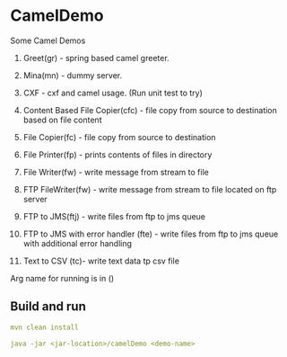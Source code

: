 # CamelDemo
Some Camel Demos

1. Greet(gr) - spring based camel greeter.

2. Mina(mn) - dummy server.

3. CXF - cxf and camel usage. (Run unit test to try)

4. Content Based File Copier(cfc) - file copy from source to destination based on file content

5. File Copier(fc) - file copy from source to destination

6. File Printer(fp) - prints contents of files in directory

7. File Writer(fw) - write message from stream to file

8. FTP FileWriter(fw) - write message from stream to file located on ftp server

9. FTP to JMS(ftj) - write files from ftp to jms queue

10. FTP to JMS with error handler (fte) - write files from ftp to jms queue with additional error handling

11. Text to CSV (tc)- write text data tp csv file

Arg name for running is in ()


## Build and run
```yaml
mvn clean install 

java -jar <jar-location>/camelDemo <demo-name>
```
